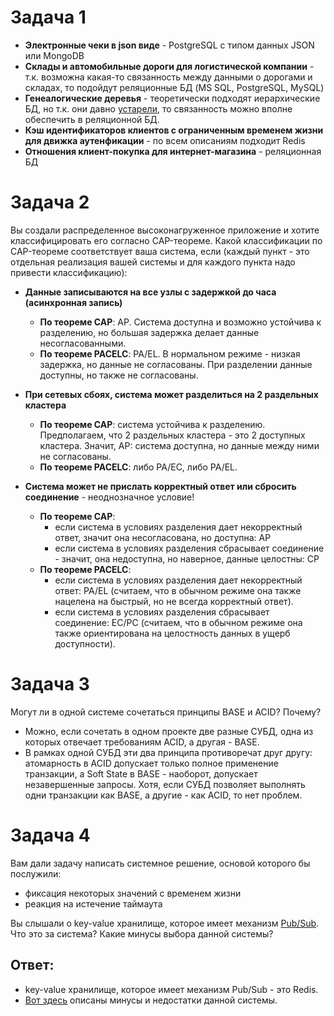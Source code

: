 # Задача 1

- **Электронные чеки в json виде** - PostgreSQL с типом данных JSON или MongoDB  
- **Склады и автомобильные дороги для логистической компании** - т.к. возможна какая-то связанность между данными о дорогами и складах, то подойдут реляционные БД (MS SQL, PostgreSQL, MySQL)  
- **Генеалогические деревья** - теоретически подходят иерархические БД, но т.к. они давно [устарели](https://www.tadviser.ru/index.php/%D0%A1%D1%82%D0%B0%D1%82%D1%8C%D1%8F:%D0%98%D0%B5%D1%80%D0%B0%D1%80%D1%85%D0%B8%D1%87%D0%B5%D1%81%D0%BA%D0%B0%D1%8F_%D0%A1%D0%A3%D0%91%D0%94), то связанность можно вполне обеспечить в реляционной БД.   
- **Кэш идентификаторов клиентов с ограниченным временем жизни для движка аутенфикации** - по всем описаниям подходит Redis  
- **Отношения клиент-покупка для интернет-магазина**  - реляционная БД  


# Задача 2

Вы создали распределенное высоконагруженное приложение и хотите классифицировать его согласно 
CAP-теореме. Какой классификации по CAP-теореме соответствует ваша система, если 
(каждый пункт - это отдельная реализация вашей системы и для каждого пункта надо привести классификацию):

- **Данные записываются на все узлы с задержкой до часа (асинхронная запись)**  
  - **По теореме CAP**: AP. Система доступна и возможно устойчива к разделению, но большая задержка делает данные несогласованными.  
  - **По теореме PACELC**:  PA/EL. В нормальном режиме - низкая задержка, но данные не согласованы. При разделении данные доступны, но также не согласованы.  


- **При сетевых сбоях, система может разделиться на 2 раздельных кластера**   
  - **По теореме CAP**: система устойчива к разделению. Предполагаем, что 2 раздельных кластера - это 2 доступных кластера. Значит, AP: система доступна, но данные между ними не согласованы.  
  - **По теореме PACELC**:  либо PA/EC, либо PA/EL.


- **Система может не прислать корректный ответ или сбросить соединение** - неоднозначное условие!   
  - **По теореме CAP**:   
    - если система в условиях разделения дает некорректный ответ, значит она несогласована, но доступна: AP  
    - если система в условиях разделения сбрасывает соединение - значит, она недоступна, но наверное, данные целостны: CP  
  - **По теореме PACELC**:   
    - если система в условиях разделения дает некорректный ответ: PA/EL (считаем, что в обычном режиме она также нацелена на быстрый, но не всегда корректный ответ).   
    - если система в условиях разделения сбрасывает соединение: EC/PC (считаем, что в обычном режиме она также ориентирована на целостность данных в ущерб доступности).   

# Задача 3

Могут ли в одной системе сочетаться принципы BASE и ACID? Почему?   
- Можно, если сочетать в одном проекте две разные СУБД, одна из которых отвечает требованиям ACID, а другая - BASE.
- В рамках одной СУБД эти два принципа противоречат друг другу: атомарность в ACID допускает только полное применение транзакции, а Soft State в BASE - наоборот, допускает незавершенные запросы. Хотя, если СУБД позволяет выполнять одни транзакции как BASE, а другие - как ACID, то нет проблем.    

# Задача 4

Вам дали задачу написать системное решение, основой которого бы послужили:

- фиксация некоторых значений с временем жизни
- реакция на истечение таймаута

Вы слышали о key-value хранилище, которое имеет механизм [Pub/Sub](https://habr.com/ru/post/278237/). 
Что это за система? Какие минусы выбора данной системы?

## Ответ:
- key-value хранилище, которое имеет механизм Pub/Sub - это Redis.
- [Вот здесь](https://askdev.ru/q/v-chem-nedostatok-ispolzovaniya-redis-vmesto-subd-414392/) описаны минусы и недостатки данной системы.  

